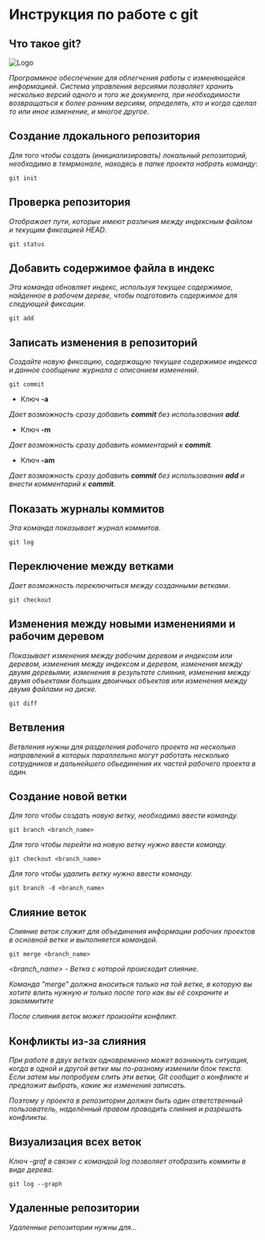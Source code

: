 # **Инструкция по работе с git**

## Что такое git?

![Logo](svetik.jpg)

*Программное обеспечение для облегчения работы с изменяющейся информацией. Система управления версиями позволяет хранить несколько версий одного и того же документа, при необходимости возвращаться к более ранним версиям, определять, кто и когда сделал то или иное изменение, и многое другое*.

## Создание лдокального репозитория

*Для того чтобы создать (инициализировать) локальный репозиторий, необходимо в темрмонале, находясь в папке проекта набрать команду*: 

    git init

## Проверка репозитория

*Отображает пути, которые имеют различия между индексным файлом и текущим фиксацией HEAD*.

    git status

## Добавить содержимое файла в индекс

*Эта команда обновляет индекс, используя текущее содержимое, найденное в рабочем дереве, чтобы подготовить содержимое для следующей фиксации*.

    git add

## Записать изменения в репозиторий

*Создайте новую фиксацию, содержащую текущее содержимое индекса и данное сообщение журнала с описанием изменений*.

    git commit

* Ключ **-a**

*Дает возможность сразу добавить **commit** без использования **add**.*

* Ключ **-m**

*Дает возможность сразу добавить комментарий к **commit**.*

* Ключ **-am**

*Дает возможность сразу добавить **commit** без использования **add** и внести комментарий к **commit**.*

## Показать журналы коммитов

*Эта команда показывает журнал коммитов*.

    git log

## Переключение между ветками

*Дает возможность переключиться между созданными ветками*.

    git checkout

## Изменения между новыми изменениями и рабочим деревом

*Показывает изменения между рабочим деревом и индексом или деревом, изменения между индексом и деревом, изменения между двумя деревьями, изменения в результате слияния, изменения между двумя объектами больших двоичных объектов или изменения между двумя файлами на диске.*

    git diff

 ## Ветвления

 *Ветвления нужны для разделения рабочего проекта на несколько направлений в которых параллельно могут работать несколько сотрудников и дальнейшего обьединения их частей рабочего проекта в один.*   
 
## Создание новой ветки

*Для того чтобы создать новую ветку, необходимо ввести команду.*

    git branch <branch_name>

*Для того чтобы перейти на новую ветку нужно ввести команду.*

    git checkout <branch_name>

*Для того чтобы удалить ветку нужно ввести команду.*

    git branch -d <branch_name>

    
## Слияние веток

*Слияние веток служит для объединения информации рабочих проектов в основной ветке и выполняется командой.*

    git merge <branch_name>

*<branch_name> - Ветка с которой происходит слияние.*    

*Команда "merge" должна вноситься только на той ветке, в которую вы хотите влить нужную и только после того как вы её сохраните и закоммитите*

*После слияния веток может произойти конфликт.*

## Конфликты из-за слияния

*При работе в двух ветках одновременно может
возникнуть ситуация, когда в одной и другой
ветке мы по-разному изменили блок текста.
Если затем мы попробуем слить эти ветки, Git
сообщит о конфликте и предложит выбрать,
какие же изменения записать.*


*Поэтому у проекта в репозитории должен быть один
ответственный пользователь, наделённый правом проводить
слияния и разрешать конфликты.*

## Визуализация всех веток

*Ключ -graf в связке с командой log позволяет отобразить коммиты в виде дерева.*

    git log --graph
    
## Удаленные репозитории  

*Удаленные репозитории нужны для...*
